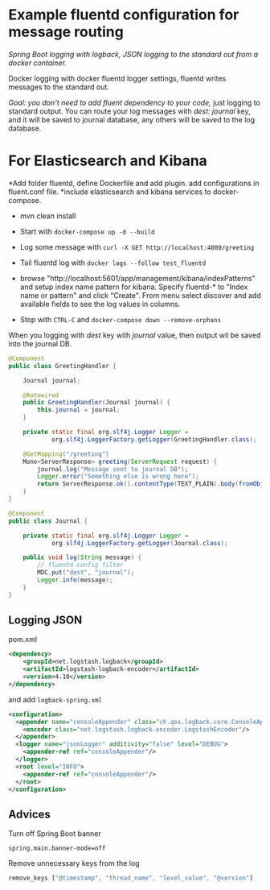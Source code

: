 # Example fluentd configuration for message routing

*Spring Boot logging with logback, JSON logging to the standard out from a docker container.*

Docker logging with docker fluentd logger settings, fluentd writes messages to the standard out.

*Goal: you don't need to add fluent dependency to your code,* just logging to standard output.
You can route your log messages with _dest: journal_ key, and it will be saved to journal database, any others will be saved to the log database.

# For Elasticsearch and Kibana
*Add folder fluentd, define Dockerfile and add plugin. add configurations in fluent.conf file.
*include elasticsearch and kibana services to docker-compose.

* mvn clean install

* Start with ```docker-compose up -d --build```

* Log some message with ```curl -X GET http://localhost:4000/greeting```

* Tail fluentd log with ```docker logs --follow test_fluentd```

* browse "http://localhost:5601/app/management/kibana/indexPatterns" and setup index name pattern for kibana.
  Specify fluentd-* to "Index name or pattern" and click "Create".
  From menu select discover and add available fields to see the log values in columns.

* Stop with ```CTRL-C``` and ```docker-compose down --remove-orphans```

When you logging with _dest_ key with _journal_ value, then output wil be saved into the journal DB.

```java
@Component
public class GreetingHandler {

    Journal journal;

    @Autowired
    public GreetingHandler(Journal journal) {
        this.journal = journal;
    }

    private static final org.slf4j.Logger Logger =
            org.slf4j.LoggerFactory.getLogger(GreetingHandler.class);

    @GetMapping("/greeting")
    Mono<ServerResponse> greeting(ServerRequest request) {
        journal.log("Message sent to journal DB");
        Logger.error("Something else is wrong here");
        return ServerResponse.ok().contentType(TEXT_PLAIN).body(fromObject("Hello World!"));
    }
}
```

```java
@Component
public class Journal {

    private static final org.slf4j.Logger Logger =
            org.slf4j.LoggerFactory.getLogger(Journal.class);

    public void log(String message) {
        // fluentd config filter
        MDC.put("dest", "journal");
        Logger.info(message);
    }
}
```

## Logging JSON

pom.xml

```xml
<dependency>
    <groupId>net.logstash.logback</groupId>
    <artifactId>logstash-logback-encoder</artifactId>
    <version>4.10</version>
</dependency>
```

and add ```logback-spring.xml```

```xml
<configuration>
  <appender name="consoleAppender" class="ch.qos.logback.core.ConsoleAppender">
    <encoder class="net.logstash.logback.encoder.LogstashEncoder"/>
  </appender>
  <logger name="jsonLogger" additivity="false" level="DEBUG">
    <appender-ref ref="consoleAppender"/>
  </logger>
  <root level="INFO">
    <appender-ref ref="consoleAppender"/>
  </root>
</configuration>
```

## Advices

Turn off Spring Boot banner

```
spring.main.banner-mode=off
```

Remove unnecessary keys from the log

```javascript
remove_keys ["@timestamp", "thread_name", "level_value", "@version"]
```
